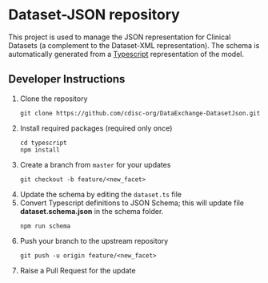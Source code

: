 # Dataset-JSON repository
This project is used to manage the JSON representation for Clinical Datasets (a complement to the Dataset-XML representation).  The schema is automatically generated from a [Typescript](https://www.typescriptlang.org/) representation of the model.

## Developer Instructions

1. Clone the repository
    ```
    git clone https://github.com/cdisc-org/DataExchange-DatasetJson.git
    ```
2. Install required packages (required only once)
    ```
    cd typescript
    npm install
    ```
3. Create a branch from `master` for your updates
    ```
    git checkout -b feature/<new_facet>
    ```
4. Update the schema by editing the `dataset.ts` file 
5. Convert Typescript definitions to JSON Schema; this will update file **dataset.schema.json** in the schema folder.
    ```
    npm run schema
    ```
6. Push your branch to the upstream repository
    ```
    git push -u origin feature/<new_facet>
    ```
7. Raise a Pull Request for the update
